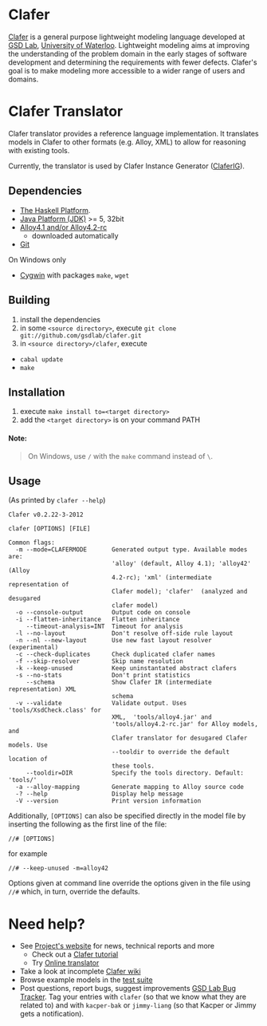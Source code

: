 Clafer
======

[Clafer](http://clafer.org) is a general purpose lightweight modeling language developed at [GSD Lab](http://gsd.uwaterloo.ca/), [University of Waterloo](http://uwaterloo.ca). Lightweight modeling aims at improving the understanding of the problem domain in the early stages of software development and determining the requirements with fewer defects. Clafer's goal is to make modeling more accessible to a wider range of users and domains. 

Clafer Translator
=================

Clafer translator provides a reference language implementation. It translates models in Clafer to other formats (e.g. Alloy, XML) to allow for reasoning with existing tools.

Currently, the translator is used by Clafer Instance Generator ([ClaferIG](https://github.com/gsdlab/claferIG)).

Dependencies
------------
* [The Haskell Platform](http://hackage.haskell.org/platform/).
* [Java Platform (JDK)](http://www.oracle.com/technetwork/java/javase/downloads/index.html) >= 5, 32bit
* [Alloy4.1 and/or Alloy4.2-rc](http://alloy.mit.edu/alloy/download.html)
  * downloaded automatically  
* [Git](http://git-scm.com/)

On Windows only

* [Cygwin](http://www.cygwin.com/) with packages `make`, `wget`

Building
------------------

1. install the dependencies
2. in some `<source directory>`, execute `git clone git://github.com/gsdlab/clafer.git`
3. in `<source directory>/clafer`, execute
  * `cabal update`
  * `make`

Installation
------------

1. execute `make install to=<target directory>`
2. add the `<target directory>` is on your command PATH

#### Note: 
> On Windows, use `/` with the `make` command instead of `\`.

Usage
-----

(As printed by `clafer --help`)

```
Clafer v0.2.22-3-2012

clafer [OPTIONS] [FILE]

Common flags:
  -m --mode=CLAFERMODE       Generated output type. Available modes are:
                             'alloy' (default, Alloy 4.1); 'alloy42' (Alloy
                             4.2-rc); 'xml' (intermediate representation of
                             Clafer model); 'clafer'  (analyzed and desugared
                             clafer model)
  -o --console-output        Output code on console
  -i --flatten-inheritance   Flatten inheritance
     --timeout-analysis=INT  Timeout for analysis
  -l --no-layout             Don't resolve off-side rule layout
  -n --nl --new-layout       Use new fast layout resolver (experimental)
  -c --check-duplicates      Check duplicated clafer names
  -f --skip-resolver         Skip name resolution
  -k --keep-unused           Keep uninstantated abstract clafers
  -s --no-stats              Don't print statistics
     --schema                Show Clafer IR (intermediate representation) XML
                             schema
  -v --validate              Validate output. Uses 'tools/XsdCheck.class' for
                             XML,  'tools/alloy4.jar' and
                             'tools/alloy4.2-rc.jar' for Alloy models, and
                             Clafer translator for desugared Clafer models. Use
                             --tooldir to override the default location of
                             these tools.
     --tooldir=DIR           Specify the tools directory. Default: 'tools/'
  -a --alloy-mapping         Generate mapping to Alloy source code
  -? --help                  Display help message
  -V --version               Print version information
```

Additionally, `[OPTIONS]` can also be specified directly in the model file by inserting the following as the first line of the file:

```
//# [OPTIONS]
```

for example

```
//# --keep-unused -m=alloy42
```

Options given at command line override the options given in the file using `//#` which, in turn, override the defaults.


Need help?
==========
* See [Project's website](http://gsd.uwaterloo.ca/clafer) for news, technical reports and more
  * Check out a [Clafer tutorial](http://gsd.uwaterloo.ca/node/310)
  * Try [Online translator](http://gsd.uwaterloo.ca/clafer/translator)
* Take a look at incomplete [Clafer wiki](https://github.com/gsdlab/clafer/wiki)
* Browse example models in the [test suite](https://github.com/gsdlab/clafer/tree/master/test/positive) 
* Post questions, report bugs, suggest improvements [GSD Lab Bug Tracker](http://gsd.uwaterloo.ca:8888/questions/). Tag your entries with `clafer` (so that we know what they are related to) and with `kacper-bak` or `jimmy-liang` (so that Kacper or Jimmy gets a notification).